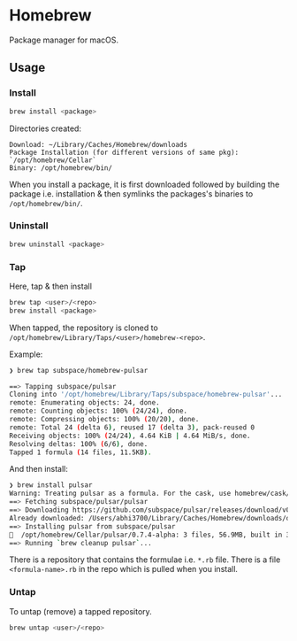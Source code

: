 # Homebrew

Package manager for macOS.

## Usage

### Install

```bash
brew install <package>
```

Directories created:

```
Download: ~/Library/Caches/Homebrew/downloads
Package Installation (for different versions of same pkg): `/opt/homebrew/Cellar`
Binary: /opt/homebrew/bin/
```

When you install a package, it is first downloaded followed by building the package i.e. installation & then symlinks the packages's binaries to `/opt/homebrew/bin/`.

### Uninstall

```bash
brew uninstall <package>
```

### Tap

Here, tap & then install

```bash
brew tap <user>/<repo>
brew install <package>
```

When tapped, the repository is cloned to `/opt/homebrew/Library/Taps/<user>/homebrew-<repo>`.

Example:

```bash
❯ brew tap subspace/homebrew-pulsar

==> Tapping subspace/pulsar
Cloning into '/opt/homebrew/Library/Taps/subspace/homebrew-pulsar'...
remote: Enumerating objects: 24, done.
remote: Counting objects: 100% (24/24), done.
remote: Compressing objects: 100% (20/20), done.
remote: Total 24 (delta 6), reused 17 (delta 3), pack-reused 0
Receiving objects: 100% (24/24), 4.64 KiB | 4.64 MiB/s, done.
Resolving deltas: 100% (6/6), done.
Tapped 1 formula (14 files, 11.5KB).
```

And then install:

```bash
❯ brew install pulsar 
Warning: Treating pulsar as a formula. For the cask, use homebrew/cask/pulsar
==> Fetching subspace/pulsar/pulsar
==> Downloading https://github.com/subspace/pulsar/releases/download/v0.7.4-alph
Already downloaded: /Users/abhi3700/Library/Caches/Homebrew/downloads/d72a4cd25aeb90a5dbb02cad6484e54569073c4beddf33d2f7816fc85ae32812--pulsar-macos-aarch64-v0.7.4-alpha.zip
==> Installing pulsar from subspace/pulsar
🍺  /opt/homebrew/Cellar/pulsar/0.7.4-alpha: 3 files, 56.9MB, built in 3 seconds
==> Running `brew cleanup pulsar`...
```

There is a repository that contains the formulae i.e. `*.rb` file.
There is a file `<formula-name>.rb` in the repo which is pulled when you install.

### Untap

To untap (remove) a tapped repository.

```bash
brew untap <user>/<repo>
```
